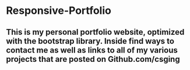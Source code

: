 # Responsive-Portfolio

## This is my personal portfolio website, optimized with the bootstrap library. Inside find ways to contact me as well as links to all of my various projects that are posted on Github.com/csging

